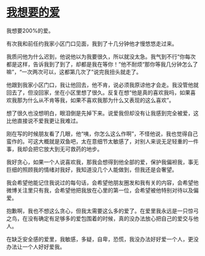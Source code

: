 # [我想要的爱](https://github.com/platojobs/SFLOG/issues/260)

我想要200%的爱。

有次我和前任约我家小区门口见面，我到了十几分钟他才慢悠悠走过来。

我质问他为什么迟到，他说他以为我要很久，所以就没太急。我气到不行“你每次都是这样，告诉我到了到了，却都是我在等你！”他不耐烦“那你等我几分钟怎么了嘛”，“一次两次可以，这都第几次了”说完我扭头就走了。

他跟到我家小区门口，我让他回去，他不肯，说必须我原谅他才会走。我没管他就回去了，但没回家，坐在小区里想了很久。反复在想“他是真的喜欢我吗，如果喜欢我那为什么从不肯等我，如果不喜欢我那为什么又表现的这么喜欢”。

想了很久也没想明白，眼泪倒是先掉下来。说爱我但却没有让我感到完全被爱，这比他直接说不爱我更让我难过。

刚在写的时候朋友看了几眼，他“咦，你怎么这么作啊”，不怪他说，我也觉得自己蛮作的。可这大概就是双鱼吧，太在意细节太敏感了，对别人来说无足轻重的一件事，我却会把它放大到无可救药的地步。

我好贪心，如果一个人说喜欢我，那我会想得到他全部的爱，保护我偏袒我，事无巨细的照顾我的情绪对我好，我知道没几个人能做到，但我还是会奢望。

我会希望他能记住我说过的每句话，会希望他朋友圈发和我有关的内容，会希望他微博关注里只有我，会希望他把我放在心里的第一位，会希望被他特别对待以及偏爱。

抱歉啊，我也不想这么贪心，但我太需要这么多的爱了。在爱里我永远是一只惊弓之鸟，在没有确定有足够多的爱包围着的时候，真的没办法放心把自己的爱交与他人。

在缺乏安全感的爱里，我敏感，多疑，自卑，恐慌，我没办法好好爱一个人，更没办法让一个人好好爱我。